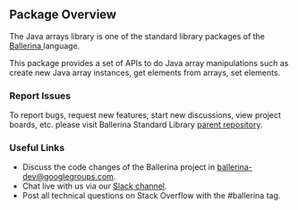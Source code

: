 ## Package Overview

The Java arrays library is one of the standard library packages of the<a target="_blank" href="https://ballerina.io/"> Ballerina
</a> language.

This package provides a set of APIs to do Java array manipulations such as create new Java array instances, get elements from arrays, set elements.

### Report Issues

To report bugs, request new features, start new discussions, view project boards, etc. please visit Ballerina Standard Library [parent repository](https://github.com/ballerina-platform/ballerina-standard-library).

### Useful Links
- Discuss the code changes of the Ballerina project in ballerina-dev@googlegroups.com.
- Chat live with us via our [Slack channel](https://ballerina.io/community/slack/).
- Post all technical questions on Stack Overflow with the #ballerina tag.

